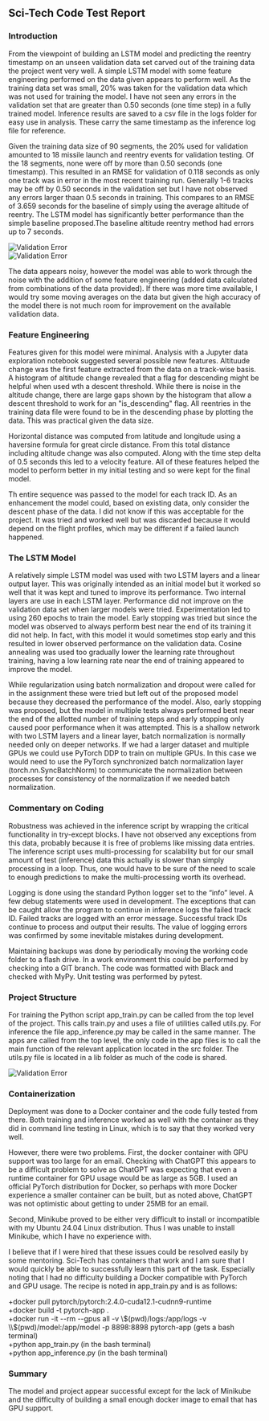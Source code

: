 ## Sci-Tech Code Test Report

### Introduction

From the viewpoint of building an LSTM model and predicting the reentry timestamp on an unseen validation data set carved out of the training data the project went very well. A simple LSTM model with some feature engineering performed on the data given appears to perform well. As the training data set was small, 20% was taken for the validation data which was not used for training the model. I have not seen any errors in the validation set that are greater than 0.50 seconds (one time step) in a fully trained model. Inference results are saved to a csv file in the logs folder for easy use in analysis. These carry the same timestamp as the inference log file for reference. 

Given the training data size of 90 segments, the 20% used for validation amounted to 18 missile launch and reentry events for validation testing. Of the 18 segments, none were off by more than 0.50 seconds (one timestamp). This resulted in an RMSE for validation of 0.118 seconds as only one track was in error in the most recent training run. Generally 1-6 tracks may be off by 0.50 seconds in the validation set but I have not observed any errors larger thaan 0.5 seconds in training. This compares to an RMSE of 3.659 seconds for the baseline of simply using the average altitude of reentry. The LSTM model has significantly better performance than the simple baseline proposed.The baseline altitude reentry method had errors up to 7 seconds.

![Validation Error](img/val_error_hist_final.png)  
![Validation Error](img/baseline_error_hhistogram.png)  

The data appears noisy, however the model was able to work through the noise with the addition of some feature engineering (added data calculated from combinations of the data provided). If there was more time available, I would try some moving averages on the data but given the high accuracy of the model there is not much room for improvement on the available validation data. 

### Feature Engineering

Features given for this model were minimal. Analysis with a Jupyter data exploration notebook suggested several possible new features. Altituude change was the first feature extracted from the data on a track-wise basis. A histogram of altitude change revealed that a flag for descending might be helpful when used wth a descent threshold. While there is noise in the altitude change, there are large gaps shown by the histogram that allow a descent threshold to work for an "is_descending" flag. All reentries in the training data file were found to be in the descending phase by plotting the data. This was practical given the data size.

Horizontal distance was computed from latitude and longitude using a haversine formula for great circle distance. From this total distance including altitude change was also computed. Along with the time step delta of 0.5 seconds this led to a velocity feature. All of these features helped the model to perform better in my initial testing and so were kept for the final model.

Th entire sequence was passed to the model for each track ID. As an enhancement the model could, based on existing data, only consider the descent phase of the data. I did not know if this was acceptable for the project. It was tried and worked well but was discarded because it would depend on the flight profiles, which may be different if a failed launch happened.  

### The LSTM Model  

A relatively simple LSTM model was used with two LSTM layers and a linear output layer. This was originally intended as an initial model but it worked so well that it was kept and tuned to improve its performance. Two internal layers are use in each LSTM layer. Performance did not improve on the validation data set when larger models were tried. Experimentation led to using 260 epochs to train the model. Early stopping was tried but since the model was observed to always perform best near the end of its training it did not help. In fact, with this model it would sometimes stop early and this resulted in lower observed performance on the validation data. Cosine annealing was used too gradually lower the learning rate throughout training, having a low learning rate near the end of training appeared to improve the model.

While regularization using batch normalization and dropout were called for in the assignment these were tried but left out of the proposed model because they decreased the performance of the model. Also, early stopping was proposed, but the model in multiple tests always performed best near the end of the allotted number of training steps and early stopping only caused poor performance when it was attempted. This is a shallow network with two LSTM layers and a linear layer, batch normalization is normally needed only on deeper networks. If we had a larger dataset and multiple GPUs we could use PyTorch DDP to train on multiple GPUs. In this case we would need to use the PyTorch synchronized batch normalization layer (torch.nn.SyncBatchNorm) to communicate the normalization between processes for consistency of the normalization if we needed batch normalization.

### Commentary on Coding 

Robustness was achieved in the inference script by wrapping the critical functionality in try-except blocks. I have not observed any exceptions from this data, probably because it is free of problems like missing data entries. The inference script uses multi-processing for scalability but for our small amount of test (inference) data this actually is slower than simply processing in a loop. Thus, one would have to be sure of the need to scale to enough predictions to make the multi-processing worth its overhead. 

Logging is done using the standard Python logger set to the “info” level. A few debug statements were used in development. The exceptions that can be caught allow the program to continue in inference logs the failed track ID. Failed tracks are logged with an error message. Successful track IDs continue to process and output their results. The value of logging errors was confirmed by some inevitable mistakes during development. 

Maintaining backups was done by periodically moving the working code folder to a flash drive. In a work environment this could be performed by checking into a GIT branch. The code was formatted with Black and checked with MyPy. Unit testing was performed by pytest. 

### Project Structure

For training the Python script app_train.py can be called from the top level of the project. This calls train.py and uses a file of utilities called utils.py. For inference the file app_inference.py may be called in the same manner. The apps are called from the top level, the only code in the app files is to call the main function of the relevant application located in the src folder. The utils.py file is located in a lib folder as much of the code is shared. 

![Validation Error](img/project_structure.png)

### Containerization 

Deployment was done to a Docker container and the code fully tested from there. Both training and inference worked as well with the container as they did in command line testing in Linux, which is to say that they worked very well. 

However, there were two problems. First, the docker container with GPU support was too large for an email. Checking with ChatGPT this appears to be a difficult problem to solve as ChatGPT was expecting that even a runtime container for GPU usage would be as large as 5GB. I used an official PyTorch distribution for Docker, so perhaps with more Docker experience a smaller container can be built, but as noted above, ChatGPT was not optimistic about getting to under 25MB for an email.

Second, Minikube proved to be either very difficult to install or incompatible with my Ubuntu 24.04 Linux distribution. Thus I was unable to install Minikube, which I have no experience with.

I believe that if I were hired that these issues could be resolved easily by some mentoring.  Sci-Tech has containers that work and I am sure that I would quickly be able to successfully learn this part of the task. Especially noting that I had no difficulty building a Docker compatible with PyTorch and GPU usage. The recipe is noted in app_train.py and is as follows:

+docker pull pytorch/pytorch:2.4.0-cuda12.1-cudnn9-runtime  
+docker build -t pytorch-app .  
+docker run -it --rm --gpus all -v \\$(pwd)/logs:/app/logs -v \\$(pwd)/model:/app/model -p 8898:8898 pytorch-app (gets a bash terminal)  
+python app_train.py (in the bash terminal)  
+python app_inference.py (in the bash terminal)  

### Summary

The model and project appear successful except for the lack of Minikube and the difficulty of building a small enough docker image to email that has GPU support.  


